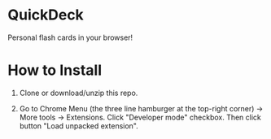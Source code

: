 # QuickDeck

Personal flash cards in your browser!

# How to Install

1. Clone or download/unzip this repo. 

2. Go to Chrome Menu (the three line hamburger at the top-right corner) -> More tools -> Extensions. Click "Developer mode" checkbox. Then click button "Load unpacked extension".


